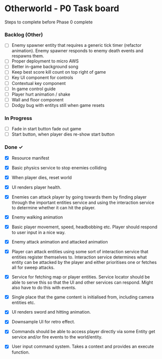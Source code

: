 # Otherworld - P0 Task board

Steps to complete before Phase 0 complete

### Backlog (Other)

- [ ] Enemy spawner entity that requires a generic tick timer (refactor animation). Enemy spawner responds to enemy death events and respawns them.  
- [ ] Proper deployment to micro AWS  
- [ ] Better in-game background song  
- [ ] Keep best score kill count on top right of game  
- [ ] Key UI component for controls  
- [ ] Contextual key component  
- [ ] In game control guide  
- [ ] Player hurt animation / shake  
- [ ] Wall and floor component  
- [ ] Dodgy bug with entitys still when game resets  

### In Progress

- [ ] Fade in start button fade out game  
- [ ] Start button, when player dies re-show start button  

### Done ✓

- [x] Resource manifest  
- [x] Basic physics service to stop enemies colliding  
- [x] When player dies, reset world  
- [x] UI renders player health.  
- [x] Enemies can attack player by going towards them by finding player through the important entities service and using the interaction service to determine whether it can hit the player.  
- [x] Enemy walking animation  
- [x] Basic player movement, speed, headbobbing etc. Player should respond to user input in a nice way.  
- [x] Enemy attack animation and attacked animation  
- [x] Player can attack entities using some sort of interaction service that entities register themselves to. Interaction service determines what entity can be attacked by the player and either prioritises one or fetches all for sweep attacks.  
- [x] Service for fetching map or player entities. Service locator should be able to serve this so that the UI and other services can respond. Might also have to do this with events.  
- [x] Single place that the game content is initialised from, including camera entities etc.  
- [x] UI renders sword and hitting animation.  
- [x] Downsample UI for retro effect.  
- [x] Commands should be able to access player directly via some Entity get service and/or fire events to the world/entity.  
- [x] User input command system. Takes a context and provides an execute function.  

